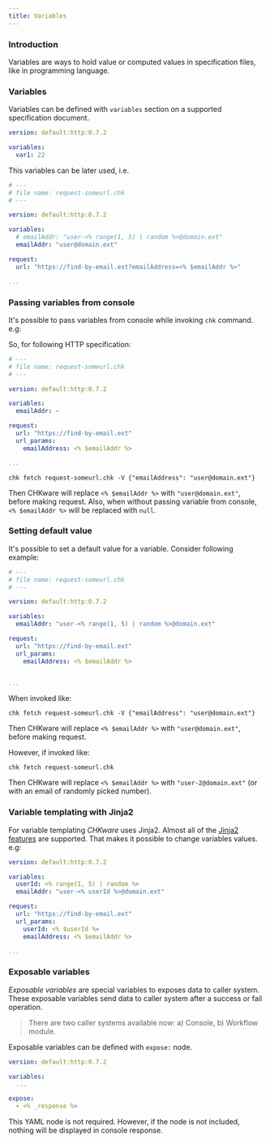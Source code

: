 ```yaml
---
title: Variables
---
```

### Introduction

Variables are ways to hold value or computed values in specification files, like in programming language.

### Variables

Variables can be defined with `variables` section on a supported specification document.

```yml
version: default:http:0.7.2

variables:
  var1: 22
```

This variables can be later used, i.e.

```yml
# ---
# file name: request-someurl.chk
# ---

version: default:http:0.7.2

variables:
  # emailAddr: "user-<% range(1, 5) | random %>@domain.ext"
  emailAddr: "user@domain.ext"

request:
  url: "https://find-by-email.ext?emailAddress=<% $emailAddr %>"

...
```

### Passing variables from console

It's possible to pass variables from console while invoking `chk` command. e.g:

So, for following HTTP specification:

```yml
# ---
# file name: request-someurl.chk
# ---

version: default:http:0.7.2

variables:
  emailAddr: ~

request:
  url: "https://find-by-email.ext"
  url_params:
    emailAddress: <% $emailAddr %>

...
```
```shell
chk fetch request-someurl.chk -V {"emailAddress": "user@domain.ext"}
```

Then CHKware will replace `<% $emailAddr %>` with `"user@domain.ext"`, before making request. Also, when without passing variable from console, `<% $emailAddr %>` will be replaced with `null`.

### Setting default value

It's possible to set a default value for a variable. Consider following example:

```yml
# ---
# file name: request-someurl.chk
# ---

version: default:http:0.7.2

variables:
  emailAddr: "user-<% range(1, 5) | random %>@domain.ext"

request:
  url: "https://find-by-email.ext"
  url_params:
    emailAddress: <% $emailAddr %>


...
```

When invoked like:

```shell
chk fetch request-someurl.chk -V {"emailAddress": "user@domain.ext"}
```

Then CHKware will replace `<% $emailAddr %>` with `"user@domain.ext"`, before making request.

However, if invoked like:

```shell
chk fetch request-someurl.chk
```

Then CHKware will replace `<% $emailAddr %>` with `"user-2@domain.ext"` (or with an email of randomly picked number).

### Variable templating with Jinja2

For variable templating *CHKware* uses Jinja2. Almost all of the [Jinja2 features](https://jinja.palletsprojects.com/en/stable/templates/) are supported. That makes it possible to change variables values. e.g:

```yml
version: default:http:0.7.2

variables:
  userId: <% range(1, 5) | random %>
  emailAddr: "user-<% userId %>@domain.ext"

request:
  url: "https://find-by-email.ext"
  url_params:
    userId: <% $userId %>
    emailAddress: <% $emailAddr %>

...
```

### Exposable variables

*Exposable variables* are special variables to exposes data to caller system. These exposable variables send data to caller system after a success or fail operation.

> There are two caller systems available now: a) Console, b) Workflow module.

Exposable variables can be defined with `expose:` node.

```yml
version: default:http:0.7.2

variables:
  ...

expose:
  - <% _response %>
```

This YAML node is not required. However, if the node is not included, nothing will be displayed in console response.

<!-- For example:

- `_response` is a local variable that is available in both http and testcase specifications. This special local variable named `_response` get added after the response received successfully.

  These nodes are available under `_response` are `version`, `code`, `reason`, `headers`, `body`.

  Therefore, to access `code` you're supposed to use `_response.code`.

  - `_response.code` holds response status code. e.g. 200, 400, 401, etc
  - `_response.headers` holds response headers.
  - `_response.body` holds response body.
  - `_response.reason` holds response reason. e.g. 'Created', 'Moved Permanently', etc [more here](https://developer.mozilla.org/en-US/docs/Web/HTTP/Status)
  - `_response.version` holds response HTTP version. e.g. 'HTTP/1.1'

- `_assertion_results` is a local variable that is available in testcase specifications. This special local variable named `_assertion_results` get added to local variable stack after all the assertion is resolved. `_assertion_results` holds a list of objects.

  Each objects those `_assertion_results` can hold have following nodes: `name`, `name_run`, `actual_original`, `is_success`, `message`, `assert_fn`

  Therefore, to access `actual_original` you're supposed to use `_assertion_results.1.actual_original`.

  - `_assertion_results.name` stores name of the assertion
  - `_assertion_results.name_run` stores name of the specific name and run, this uniquely identifies and assertion
  - `_assertion_results.actual_original` original variable that was supposed to be asserted
  - `_assertion_results.is_success` stores the boolean result of the
  - `_assertion_results.message` stores the error message if the assertion fails
  - `_assertion_results.assert_fn` stores the assertion function used when assertion fails -->

<!-- #### `expose` node

Special block that can used to expose data from callee environment to caller environment. We can write any local variable data to be exposed from this section. `expose` node expects an array to be written. It also can be left as null.

For example to expose response data after the request have been executed and got response successfully. eg:

```yml
expose:
  - "{$_response.body}"
  - "{$_response.code}"
```

or after a testcase execution is done

```yml
expose: [
  "{$_response.body}",
  "{$_response.code}",
  "{$_assertion_results.2.name_run}",
  "{$_assertion_results}",
  "{$_response}"
]

# or

expose: ["{$_assertion_results.2.name_run}", "{$_assertion_results.2.is_success}"]
``` -->

